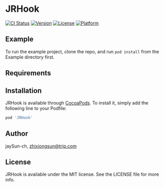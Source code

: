 # JRHook

[![CI Status](https://img.shields.io/travis/jaySun-ch/JRHook.svg?style=flat)](https://travis-ci.org/jaySun-ch/JRHook)
[![Version](https://img.shields.io/cocoapods/v/JRHook.svg?style=flat)](https://cocoapods.org/pods/JRHook)
[![License](https://img.shields.io/cocoapods/l/JRHook.svg?style=flat)](https://cocoapods.org/pods/JRHook)
[![Platform](https://img.shields.io/cocoapods/p/JRHook.svg?style=flat)](https://cocoapods.org/pods/JRHook)

## Example

To run the example project, clone the repo, and run `pod install` from the Example directory first.

## Requirements

## Installation

JRHook is available through [CocoaPods](https://cocoapods.org). To install
it, simply add the following line to your Podfile:

```ruby
pod 'JRHook'
```

## Author

jaySun-ch, zhixiongsun@trip.com

## License

JRHook is available under the MIT license. See the LICENSE file for more info.
